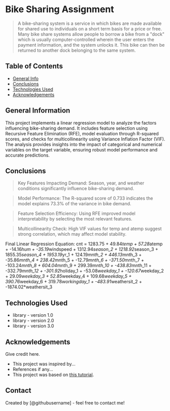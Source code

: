 # Bike Sharing Assignment
> A bike-sharing system is a service in which bikes are made available for shared use to individuals on a short term basis for a price or free. Many bike share systems allow people to borrow a bike from a "dock" which is usually computer-controlled wherein the user enters the payment information, and the system unlocks it. This bike can then be returned to another dock belonging to the same system.


## Table of Contents
* [General Info](#general-information)
* [Conclusions](#conclusions)
* [Technologies Used](#technologies-used)
* [Acknowledgements](#acknowledgements)

<!-- You can include any other section that is pertinent to your problem -->

## General Information
This project implements a linear regression model to analyze the factors influencing bike-sharing demand. It includes feature selection using Recursive Feature Elimination (RFE), model evaluation through R-squared scores, and checks for multicollinearity using Variance Inflation Factor (VIF). The analysis provides insights into the impact of categorical and numerical variables on the target variable, ensuring robust model performance and accurate predictions.

<!-- You don't have to answer all the questions - just the ones relevant to your project. -->

## Conclusions
>Key Features Impacting Demand: Season, year, and weather conditions significantly influence bike-sharing demand.

>Model Performance: The R-squared score of 0.733 indicates the model explains 73.3% of the variance in bike demand.

>Feature Selection Efficiency: Using RFE improved model interpretability by selecting the most relevant features.

>Multicollinearity Check: High VIF values for temp and atemp suggest strong correlation, which may affect model stability.

Final Linear Regression Equation:
cnt = 1283.75 + 49.84*temp + 57.28*atemp + -14.16*hum + -35.19*windspeed + 1312.94*season_2 + 1218.92*season_3 + 1855.35*season_4 + 1953.19*yr_1 + 124.19*mnth_2 + 446.13*mnth_3 + -35.86*mnth_4 + 238.42*mnth_5 + -12.79*mnth_6 + -371.50*mnth_7 + -103.24*mnth_8 + 604.04*mnth_9 + 299.39*mnth_10 + -438.83*mnth_11 + -332.79*mnth_12 + -301.92*holiday_1 + -53.08*weekday_1 + -120.67*weekday_2 + 29.09*weekday_3 + 52.85*weekday_4 + 109.68*weekday_5 + 390.76*weekday_6 + 319.78*workingday_1 + -483.91*weathersit_2 + -1874.02*weathersit_3


## Technologies Used
- library - version 1.0
- library - version 2.0
- library - version 3.0

<!-- As the libraries versions keep on changing, it is recommended to mention the version of library used in this project -->

## Acknowledgements
Give credit here.
- This project was inspired by...
- References if any...
- This project was based on [this tutorial](https://www.example.com).


## Contact
Created by [@githubusername] - feel free to contact me!


<!-- Optional -->
<!-- ## License -->
<!-- This project is open source and available under the [... License](). -->

<!-- You don't have to include all sections - just the one's relevant to your project -->
